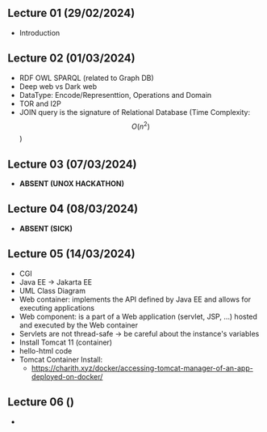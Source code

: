 ## Lecture 01 (29/02/2024)

- Introduction

## Lecture 02 (01/03/2024)
- RDF OWL SPARQL (related to Graph DB)
- Deep web vs Dark web
- DataType: Encode/Representtion, Operations and Domain
- TOR and I2P
- JOIN query is the signature of Relational Database (Time Complexity: $$ O(n^2) $$ )

## Lecture 03 (07/03/2024)
- **ABSENT (UNOX HACKATHON)**

## Lecture 04 (08/03/2024)
- **ABSENT (SICK)**

## Lecture 05 (14/03/2024)
- CGI
- Java EE -> Jakarta EE
- UML Class Diagram
- Web container: implements the API defined by Java EE and allows for executing applications
- Web component: is a part of a Web application (servlet, JSP, …) hosted and executed by the Web container
- Servlets are not thread-safe -> be careful about the instance's variables
- Install Tomcat 11 (container)
- hello-html code
- Tomcat Container Install:
	- https://charith.xyz/docker/accessing-tomcat-manager-of-an-app-deployed-on-docker/
	
## Lecture 06 ()
- 
